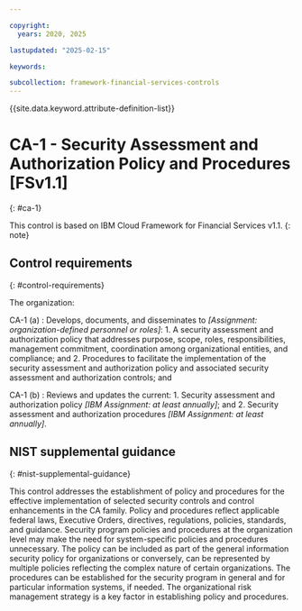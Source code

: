 ```yaml
---

copyright:
  years: 2020, 2025

lastupdated: "2025-02-15"

keywords:

subcollection: framework-financial-services-controls
---
```


{{site.data.keyword.attribute-definition-list}}

               
# CA-1 - Security Assessment and Authorization Policy and Procedures [FSv1.1]
{: #ca-1}

This control is based on IBM Cloud Framework for Financial Services v1.1.
{: note}


## Control requirements
{: #control-requirements}

The organization:

CA-1 (a)
    : Develops, documents, and disseminates to _[Assignment: organization-defined personnel or roles]_:
      1. A security assessment and authorization policy that addresses purpose, scope, roles, responsibilities, management commitment, coordination among organizational entities, and compliance; and
      2. Procedures to facilitate the implementation of the security assessment and authorization policy and associated security assessment and authorization controls; and

CA-1 (b)
    : Reviews and updates the current:
      1. Security assessment and authorization policy _[IBM Assignment: at least annually]_; and
      2. Security assessment and authorization procedures _[IBM Assignment: at least annually]_.

## NIST supplemental guidance
{: #nist-supplemental-guidance}

This control addresses the establishment of policy and procedures for the effective implementation of selected security controls and control enhancements in the CA family. Policy and procedures reflect applicable federal laws, Executive Orders, directives, regulations, policies, standards, and guidance. Security program policies and procedures at the organization level may make the need for system-specific policies and procedures unnecessary. The policy can be included as part of the general information security policy for organizations or conversely, can be represented by multiple policies reflecting the complex nature of certain organizations. The procedures can be established for the security program in general and for particular information systems, if needed. The organizational risk management strategy is a key factor in establishing policy and procedures.





